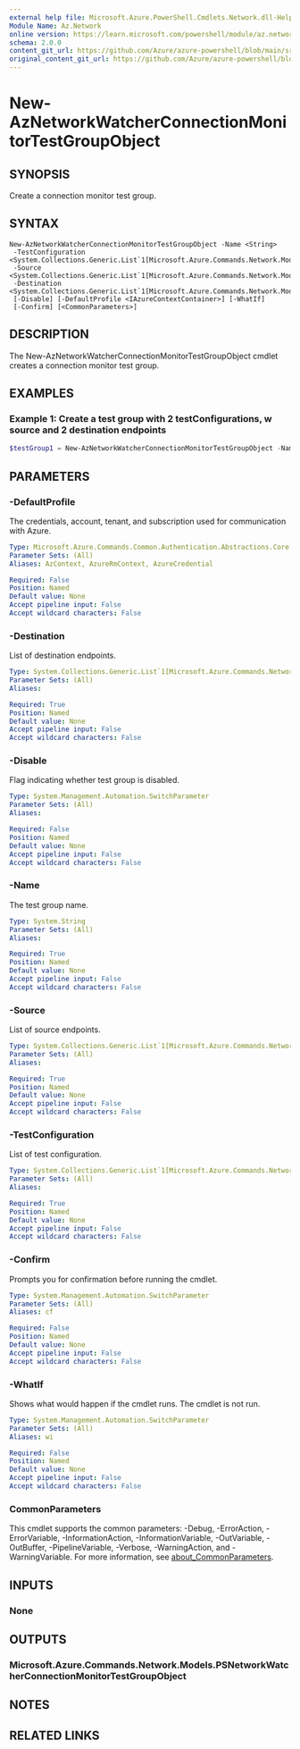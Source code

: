 ```yaml
---
external help file: Microsoft.Azure.PowerShell.Cmdlets.Network.dll-Help.xml
Module Name: Az.Network
online version: https://learn.microsoft.com/powershell/module/az.network/new-aznetworkwatcherconnectionmonitortestgroupobject
schema: 2.0.0
content_git_url: https://github.com/Azure/azure-powershell/blob/main/src/Network/Network/help/New-AzNetworkWatcherConnectionMonitorTestGroupObject.md
original_content_git_url: https://github.com/Azure/azure-powershell/blob/main/src/Network/Network/help/New-AzNetworkWatcherConnectionMonitorTestGroupObject.md
---
```


# New-AzNetworkWatcherConnectionMonitorTestGroupObject

## SYNOPSIS
Create a connection monitor test group.

## SYNTAX

```
New-AzNetworkWatcherConnectionMonitorTestGroupObject -Name <String>
 -TestConfiguration <System.Collections.Generic.List`1[Microsoft.Azure.Commands.Network.Models.PSNetworkWatcherConnectionMonitorTestConfigurationObject]>
 -Source <System.Collections.Generic.List`1[Microsoft.Azure.Commands.Network.Models.PSNetworkWatcherConnectionMonitorEndpointObject]>
 -Destination <System.Collections.Generic.List`1[Microsoft.Azure.Commands.Network.Models.PSNetworkWatcherConnectionMonitorEndpointObject]>
 [-Disable] [-DefaultProfile <IAzureContextContainer>] [-WhatIf]
 [-Confirm] [<CommonParameters>]
```

## DESCRIPTION
The New-AzNetworkWatcherConnectionMonitorTestGroupObject cmdlet creates a connection monitor test group.

## EXAMPLES

### Example 1: Create a test group with 2 testConfigurations, w source and 2 destination endpoints

```powershell
$testGroup1 = New-AzNetworkWatcherConnectionMonitorTestGroupObject -Name testGroup1 -TestConfiguration $tcpTestConfiguration, $icmpTestConfiguration -Source $vmEndpoint, $workspaceEndpoint -Destination $bingEndpoint, $googleEndpoint
```

## PARAMETERS

### -DefaultProfile
The credentials, account, tenant, and subscription used for communication with Azure.

```yaml
Type: Microsoft.Azure.Commands.Common.Authentication.Abstractions.Core.IAzureContextContainer
Parameter Sets: (All)
Aliases: AzContext, AzureRmContext, AzureCredential

Required: False
Position: Named
Default value: None
Accept pipeline input: False
Accept wildcard characters: False
```

### -Destination
List of destination endpoints.

```yaml
Type: System.Collections.Generic.List`1[Microsoft.Azure.Commands.Network.Models.PSNetworkWatcherConnectionMonitorEndpointObject]
Parameter Sets: (All)
Aliases:

Required: True
Position: Named
Default value: None
Accept pipeline input: False
Accept wildcard characters: False
```

### -Disable
Flag indicating whether test group is disabled.

```yaml
Type: System.Management.Automation.SwitchParameter
Parameter Sets: (All)
Aliases:

Required: False
Position: Named
Default value: None
Accept pipeline input: False
Accept wildcard characters: False
```

### -Name
The test group name.

```yaml
Type: System.String
Parameter Sets: (All)
Aliases:

Required: True
Position: Named
Default value: None
Accept pipeline input: False
Accept wildcard characters: False
```

### -Source
List of source endpoints.

```yaml
Type: System.Collections.Generic.List`1[Microsoft.Azure.Commands.Network.Models.PSNetworkWatcherConnectionMonitorEndpointObject]
Parameter Sets: (All)
Aliases:

Required: True
Position: Named
Default value: None
Accept pipeline input: False
Accept wildcard characters: False
```

### -TestConfiguration
List of test configuration.

```yaml
Type: System.Collections.Generic.List`1[Microsoft.Azure.Commands.Network.Models.PSNetworkWatcherConnectionMonitorTestConfigurationObject]
Parameter Sets: (All)
Aliases:

Required: True
Position: Named
Default value: None
Accept pipeline input: False
Accept wildcard characters: False
```

### -Confirm
Prompts you for confirmation before running the cmdlet.

```yaml
Type: System.Management.Automation.SwitchParameter
Parameter Sets: (All)
Aliases: cf

Required: False
Position: Named
Default value: None
Accept pipeline input: False
Accept wildcard characters: False
```

### -WhatIf
Shows what would happen if the cmdlet runs.
The cmdlet is not run.

```yaml
Type: System.Management.Automation.SwitchParameter
Parameter Sets: (All)
Aliases: wi

Required: False
Position: Named
Default value: None
Accept pipeline input: False
Accept wildcard characters: False
```

### CommonParameters
This cmdlet supports the common parameters: -Debug, -ErrorAction, -ErrorVariable, -InformationAction, -InformationVariable, -OutVariable, -OutBuffer, -PipelineVariable, -Verbose, -WarningAction, and -WarningVariable. For more information, see [about_CommonParameters](http://go.microsoft.com/fwlink/?LinkID=113216).

## INPUTS

### None

## OUTPUTS

### Microsoft.Azure.Commands.Network.Models.PSNetworkWatcherConnectionMonitorTestGroupObject

## NOTES

## RELATED LINKS
